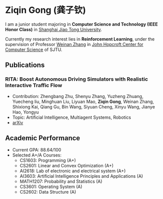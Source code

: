 # Ziqin Gong (龚子钦)

I am a junior student majoring in **Computer Science and Technology (IEEE Honor Class)** in [Shanghai Jiao Tong University](https://www.sjtu.edu.cn).

Currently my research interest lies in **Reinforcement Learning**, under the supervision of Professor [Weinan Zhang](http://wnzhang.net/) in [John Hopcroft Center for Computer Science](https://jhc.sjtu.edu.cn/) of SJTU.

## Publications

### RITA: Boost Autonomous Driving Simulators with Realistic Interactive Traffic Flow

- Contribution: Zhengbang Zhu, Shenyu Zhang, Yuzheng Zhuang, Yuecheng liu, Minghuan Liu, Liyuan Mao, **Ziqin Gong**, Weinan Zhang, Shixiong Kai, Qiang Gu, Bin Wang, Siyuan Cheng, Xinyu Wang, Jianye Hao, Yongyu
- Topic: Artificial Intelligence, Multiagent Systems, Robotics
- [arXiv](https://arxiv.org/abs/2211.03408)

## Academic Performance

- Current GPA: 88.64/100
- Selected A+/A Courses:
  - CS1603: Programming (A+)
  - CS2601: Linear and Convex Optimization (A+)
  - AI2618: Lab of electronic and electrical system	(A+)
  - AI3603: Artificial Intelligence Principles and Applications (A)
  - MATH1207: Probability and Statistics (A)
  - CS3601: Operating System (A)
  - CS2602: Data Structure (A)
